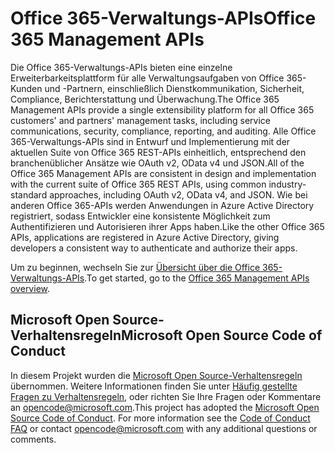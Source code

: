 # <a name="office-365-management-apis"></a><span data-ttu-id="7b574-101">Office 365-Verwaltungs-APIs</span><span class="sxs-lookup"><span data-stu-id="7b574-101">Office 365 Management APIs</span></span>

<span data-ttu-id="7b574-102">Die Office 365-Verwaltungs-APIs bieten eine einzelne Erweiterbarkeitsplattform für alle Verwaltungsaufgaben von Office 365-Kunden und -Partnern, einschließlich Dienstkommunikation, Sicherheit, Compliance, Berichterstattung und Überwachung.</span><span class="sxs-lookup"><span data-stu-id="7b574-102">The Office 365 Management APIs provide a single extensibility platform for all Office 365 customers' and partners' management tasks, including service communications, security, compliance, reporting, and auditing.</span></span> <span data-ttu-id="7b574-103">Alle Office 365-Verwaltungs-APIs sind in Entwurf und Implementierung mit der aktuellen Suite von Office 365 REST-APIs einheitlich, entsprechend den branchenüblicher Ansätze wie OAuth v2, OData v4 und JSON.</span><span class="sxs-lookup"><span data-stu-id="7b574-103">All of the Office 365 Management APIs are consistent in design and implementation with the current suite of Office 365 REST APIs, using common industry-standard approaches, including OAuth v2, OData v4, and JSON.</span></span> <span data-ttu-id="7b574-104">Wie bei anderen Office 365-APIs werden Anwendungen in Azure Active Directory registriert, sodass Entwickler eine konsistente Möglichkeit zum Authentifizieren und Autorisieren ihrer Apps haben.</span><span class="sxs-lookup"><span data-stu-id="7b574-104">Like the other Office 365 APIs, applications are registered in Azure Active Directory, giving developers a consistent way to authenticate and authorize their apps.</span></span>

<span data-ttu-id="7b574-105">Um zu beginnen, wechseln Sie zur [Übersicht über die Office 365-Verwaltungs-APIs](https://docs.microsoft.com/en-us/office/office-365-management-api/office-365-management-apis-overview).</span><span class="sxs-lookup"><span data-stu-id="7b574-105">To get started, go to the [Office 365 Management APIs overview](https://docs.microsoft.com/en-us/office/office-365-management-api/office-365-management-apis-overview).</span></span>



## <a name="microsoft-open-source-code-of-conduct"></a><span data-ttu-id="7b574-106">Microsoft Open Source-Verhaltensregeln</span><span class="sxs-lookup"><span data-stu-id="7b574-106">Microsoft Open Source Code of Conduct</span></span>
<span data-ttu-id="7b574-p102">In diesem Projekt wurden die [Microsoft Open Source-Verhaltensregeln](https://opensource.microsoft.com/codeofconduct/) übernommen. Weitere Informationen finden Sie unter [Häufig gestellte Fragen zu Verhaltensregeln](https://opensource.microsoft.com/codeofconduct/faq/), oder richten Sie Ihre Fragen oder Kommentare an [opencode@microsoft.com](mailto:opencode@microsoft.com).</span><span class="sxs-lookup"><span data-stu-id="7b574-p102">This project has adopted the [Microsoft Open Source Code of Conduct](https://opensource.microsoft.com/codeofconduct/). For more information see the [Code of Conduct FAQ](https://opensource.microsoft.com/codeofconduct/faq/) or contact [opencode@microsoft.com](mailto:opencode@microsoft.com) with any additional questions or comments.</span></span>